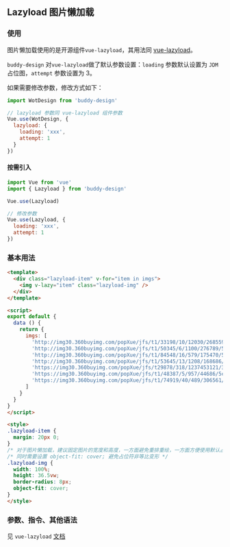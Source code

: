## Lazyload 图片懒加载

### 使用

图片懒加载使用的是开源组件`vue-lazyload`，其用法同 [vue-lazyload](https://github.com/hilongjw/vue-lazyload)。

`buddy-design` 对`vue-lazyload`做了默认参数设置：`loading` 参数默认设置为 `JDM` 占位图，`attempt` 参数设置为 3。

如果需要修改参数，修改方式如下：

```javascript
import WotDesign from 'buddy-design'

// lazyload 参数同 vue-lazyload 组件参数
Vue.use(WotDesign, {
  lazyload: {
    loading: 'xxx',
    attempt: 1
  }
})
```

#### 按需引入

```javascript
import Vue from 'vue'
import { Lazyload } from 'buddy-design'

Vue.use(Lazyload)

// 修改参数
Vue.use(Lazyload, {
  loading: 'xxx',
  attempt: 1
})
```

### 基本用法

```html
<template>
  <div class="lazyload-item" v-for="item in imgs">
    <img v-lazy="item" class="lazyload-img" />
  </div>
</template>

<script>
export default {
  data () {
    return {
      imgs: [
        'http://img30.360buyimg.com/popXue/jfs/t1/33198/10/12030/268559/5ce7cc9fE1ce41ce7/8e87f20e4c0921de.jpg',
        'http://img30.360buyimg.com/popXue/jfs/t1/50345/6/1100/276789/5ceddedbE88081452/c7cbf2a916e95c89.jpg',
        'http://img30.360buyimg.com/popXue/jfs/t1/84548/16/579/175470/5cec8a91E5204c180/448fb602fab4f9e1.jpg',
        'http://img30.360buyimg.com/popXue/jfs/t1/53645/13/1208/168686/5cef2e9dEc4f71846/6650554817be5e76.jpg',
        'https://img30.360buyimg.com/popXue/jfs/t29878/318/1237453121/304417/d783a160/5cda606bNfef58100.jpg',
        'https://img30.360buyimg.com/popXue/jfs/t1/48387/5/957/44686/5ceb3fa7Ec141027d/fa71e81772b38d94.jpg',
        'https://img30.360buyimg.com/popXue/jfs/t1/74919/40/489/306561/5ceb8265E8ed3b685/d94ba1707abe2c42.png'
      ]
    }
  }
}
</script>

<style>
.lazyload-item {
  margin: 20px 0;
}
/* 对于图片懒加载，建议固定图片的宽度和高度，一方面避免重排重绘，一方面方便使用默认占位图 */
/* 同时需要设置 object-fit: cover; 避免占位符非等比变形 */
.lazyload-img {
  width: 100%;
  height: 36.5vw;
  border-radius: 8px;
  object-fit: cover;
}
</style>
```

### 参数、指令、其他语法

见 `vue-lazyload` [文档](https://github.com/hilongjw/vue-lazyload)
